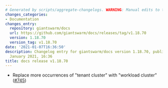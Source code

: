 ```yaml
---
# Generated by scripts/aggregate-changelogs. WARNING: Manual edits to this files will be overwritten.
changes_categories:
- Documentation
changes_entry:
  repository: giantswarm/docs
  url: https://github.com/giantswarm/docs/releases/tag/v1.18.70
  version: 1.18.70
  version_tag: v1.18.70
date: '2021-01-07T16:36:50'
description: Changelog entry for giantswarm/docs version 1.18.70, published on 07
  January 2021, 16:36
title: docs release v1.18.70
---
```


- Replace more occurrences of "tenant cluster" with "workload cluster" ([#745](https://github.com/giantswarm/docs/pull/745))
